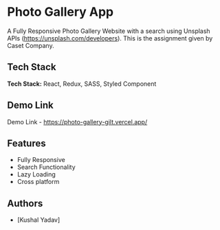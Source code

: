 
# Photo Gallery App
A Fully Responsive Photo Gallery Website with a search using
Unsplash APIs (https://unsplash.com/developers). 
This is the assignment given by Caset Company.




## Tech Stack

**Tech Stack:** React, Redux, SASS, Styled Component




## Demo Link

Demo Link - https://photo-gallery-gilt.vercel.app/

## Features

- Fully Responsive
- Search Functionality
- Lazy Loading
- Cross platform


## Authors

- [Kushal Yadav]

